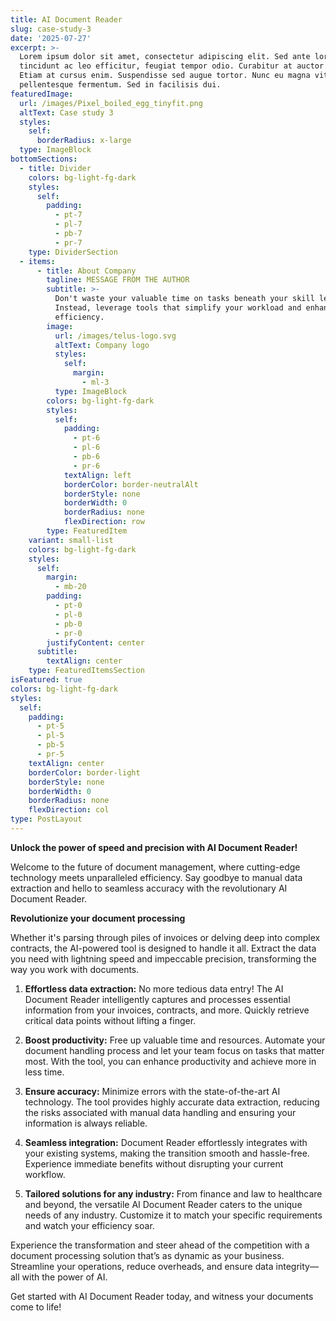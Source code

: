 ```yaml
---
title: AI Document Reader
slug: case-study-3
date: '2025-07-27'
excerpt: >-
  Lorem ipsum dolor sit amet, consectetur adipiscing elit. Sed ante lorem,
  tincidunt ac leo efficitur, feugiat tempor odio. Curabitur at auctor sapien.
  Etiam at cursus enim. Suspendisse sed augue tortor. Nunc eu magna vitae lorem
  pellentesque fermentum. Sed in facilisis dui.
featuredImage:
  url: /images/Pixel_boiled_egg_tinyfit.png
  altText: Case study 3
  styles:
    self:
      borderRadius: x-large
  type: ImageBlock
bottomSections:
  - title: Divider
    colors: bg-light-fg-dark
    styles:
      self:
        padding:
          - pt-7
          - pl-7
          - pb-7
          - pr-7
    type: DividerSection
  - items:
      - title: About Company
        tagline: MESSAGE FROM THE AUTHOR
        subtitle: >-
          Don't waste your valuable time on tasks beneath your skill level.
          Instead, leverage tools that simplify your workload and enhance
          efficiency.
        image:
          url: /images/telus-logo.svg
          altText: Company logo
          styles:
            self:
              margin:
                - ml-3
          type: ImageBlock
        colors: bg-light-fg-dark
        styles:
          self:
            padding:
              - pt-6
              - pl-6
              - pb-6
              - pr-6
            textAlign: left
            borderColor: border-neutralAlt
            borderStyle: none
            borderWidth: 0
            borderRadius: none
            flexDirection: row
        type: FeaturedItem
    variant: small-list
    colors: bg-light-fg-dark
    styles:
      self:
        margin:
          - mb-20
        padding:
          - pt-0
          - pl-0
          - pb-0
          - pr-0
        justifyContent: center
      subtitle:
        textAlign: center
    type: FeaturedItemsSection
isFeatured: true
colors: bg-light-fg-dark
styles:
  self:
    padding:
      - pt-5
      - pl-5
      - pb-5
      - pr-5
    textAlign: center
    borderColor: border-light
    borderStyle: none
    borderWidth: 0
    borderRadius: none
    flexDirection: col
type: PostLayout
---
```

**Unlock the power of speed and precision with AI Document Reader!**

Welcome to the future of document management, where cutting-edge technology meets unparalleled efficiency. Say goodbye to manual data extraction and hello to seamless accuracy with the revolutionary AI Document Reader.

**Revolutionize your document processing**

Whether it's parsing through piles of invoices or delving deep into complex contracts, the AI-powered tool is designed to handle it all. Extract the data you need with lightning speed and impeccable precision, transforming the way you work with documents.

1.  **Effortless data extraction:** No more tedious data entry! The AI Document Reader intelligently captures and processes essential information from your invoices, contracts, and more. Quickly retrieve critical data points without lifting a finger.

2.  **Boost productivity:** Free up valuable time and resources. Automate your document handling process and let your team focus on tasks that matter most. With the tool, you can enhance productivity and achieve more in less time.

3.  **Ensure accuracy:** Minimize errors with the state-of-the-art AI technology. The tool provides highly accurate data extraction, reducing the risks associated with manual data handling and ensuring your information is always reliable.

4.  **Seamless integration:** Document Reader effortlessly integrates with your existing systems, making the transition smooth and hassle-free. Experience immediate benefits without disrupting your current workflow.

5.  **Tailored solutions for any industry:** From finance and law to healthcare and beyond, the versatile AI Document Reader caters to the unique needs of any industry. Customize it to match your specific requirements and watch your efficiency soar.

Experience the transformation and steer ahead of the competition with a document processing solution that’s as dynamic as your business. Streamline your operations, reduce overheads, and ensure data integrity—all with the power of AI.

Get started with AI Document Reader today, and witness your documents come to life!



